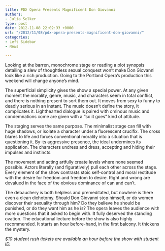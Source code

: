 ```yaml
---
title: PDX Opera Presents Magnificent Don Giovanni
authors:
- Julia Selker
type: post
date: 2012-11-08 22:02:33 +0000
url: "/2012/11/08/pdx-opera-presents-magnificent-don-giovanni/"
categories:
- Left Sidebar
- News

---
```

Looking at the barren, monochrome stage or reading a plot synopsis detailing a slew of thoughtless sexual conquest won’t make Don Giovanni look like a rich production. Going to the Portland Opera’s production this weekend will change anyone’s mind.

The superficial simplicity gives the show a special power. At any given moment the morality, genre, music, and characters seem in total conflict, and there is nothing present to sort them out. It moves from sexy to funny to deadly serious in an instant. The music doesn’t define the story, it complicates it. Lighthearted dialogue is paired with ominous music and condemnations come are given with a “so it goes” kind of attitude.

The staging serves the same purpose. The minimalist stage can fill with huge shadows, or isolate a character under a fluorescent crucifix. The cross blares to life and forces conventional morality into a situation that is questioning it. By its aggressive presence, the ideal undermines its application. The characters undress and dress, accepting and hiding their impulses and instincts.

The movement and acting artfully create levels where none seemed possible. Actors literally (and figuratively) pull each other across the stage. Every element of the show contrasts stoic self-control and moral rectitude with the desire for freedom and freedom to desire. Right and wrong are devalued in the face of the obvious dominance of can and can’t.

The debauchery is both helpless and premeditated, but nowhere is there even a clean dichotomy. Should Don Giovanni stop himself, or do women discover their sexuality through him? Do they believe he should be punished, or do they want him as he is? The opera leaves the audience with more questions that it asked to begin with. It fully deserved the standing ovation. The educational lecture before the show is also highly recommended. It starts an hour before-hand, in the first balcony. It thickens the mystery.

_$10 student rush tickets are available an hour before the show with student ID._